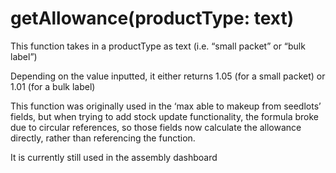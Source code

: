 # getAllowance(productType: text)

This function takes in a productType as text (i.e. “small packet” or “bulk label”)

Depending on the value inputted, it either returns 1.05 (for a small packet) or 1.01 (for a bulk label)

This function was originally used in the ‘max able to makeup from seedlots’ fields, but when trying to add stock update functionality, the formula broke due to circular references, so those fields now calculate the allowance directly, rather than referencing the function.

It is currently still used in the assembly dashboard
